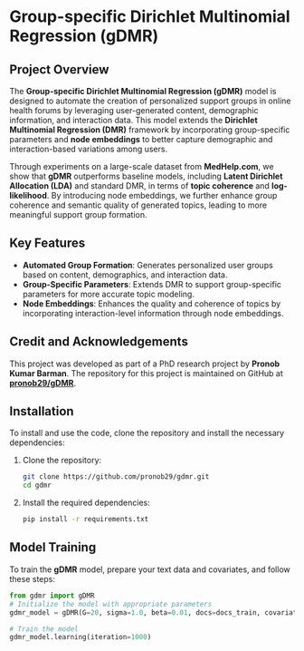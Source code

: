 # Group-specific Dirichlet Multinomial Regression (gDMR)

## Project Overview

The **Group-specific Dirichlet Multinomial Regression (gDMR)** model is designed to automate the creation of personalized support groups in online health forums by leveraging user-generated content, demographic information, and interaction data. This model extends the **Dirichlet Multinomial Regression (DMR)** framework by incorporating group-specific parameters and **node embeddings** to better capture demographic and interaction-based variations among users.

Through experiments on a large-scale dataset from **MedHelp.com**, we show that **gDMR** outperforms baseline models, including **Latent Dirichlet Allocation (LDA)** and standard DMR, in terms of **topic coherence** and **log-likelihood**. By introducing node embeddings, we further enhance group coherence and semantic quality of generated topics, leading to more meaningful support group formation.

## Key Features

- **Automated Group Formation**: Generates personalized user groups based on content, demographics, and interaction data.
- **Group-Specific Parameters**: Extends DMR to support group-specific parameters for more accurate topic modeling.
- **Node Embeddings**: Enhances the quality and coherence of topics by incorporating interaction-level information through node embeddings.

## Credit and Acknowledgements

This project was developed as part of a PhD research project by **Pronob Kumar Barman**. The repository for this project is maintained on GitHub at **[pronob29/gDMR](https://github.com/pronob29/gdmr)**.

## Installation

To install and use the code, clone the repository and install the necessary dependencies:

1. Clone the repository:

    ```bash
    git clone https://github.com/pronob29/gdmr.git
    cd gdmr
    ```

2. Install the required dependencies:

    ```bash
    pip install -r requirements.txt
    ```

## Model Training

To train the **gDMR** model, prepare your text data and covariates, and follow these steps:

```python
from gdmr import gDMR
# Initialize the model with appropriate parameters
gdmr_model = gDMR(G=20, sigma=1.0, beta=0.01, docs=docs_train, covariates=vecs_train, V=vocab_size)

# Train the model
gdmr_model.learning(iteration=1000)

